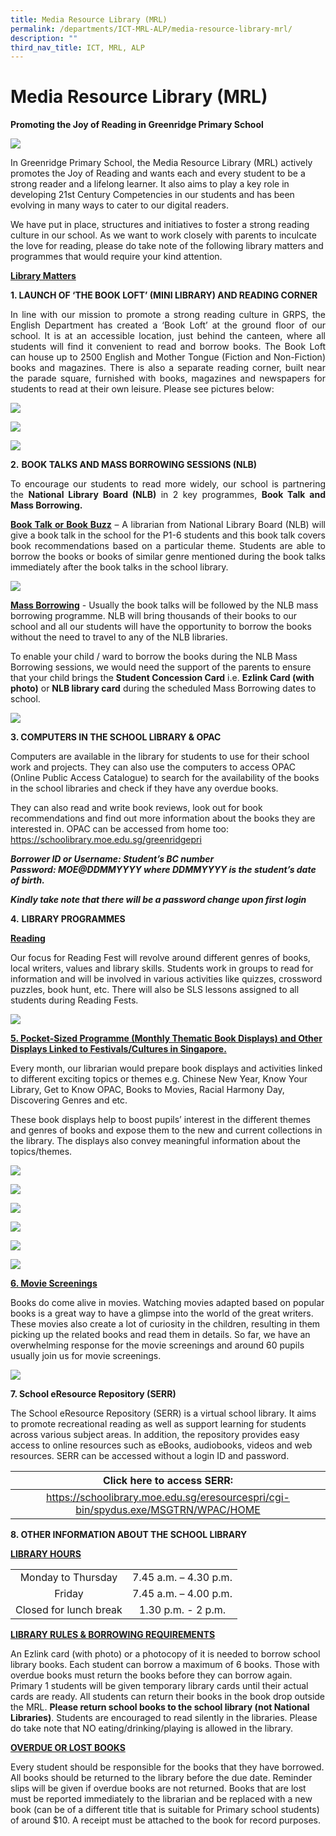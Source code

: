 ```yaml
---
title: Media Resource Library (MRL)
permalink: /departments/ICT-MRL-ALP/media-resource-library-mrl/
description: ""
third_nav_title: ICT, MRL, ALP
---
```

# Media Resource Library (MRL)

**Promoting the Joy of Reading in Greenridge Primary School**

![](/images/Departments/ICT,%20MRL,%20ALP/Media%20Resource%20Library%20(MRL)/MRL1.jpg)

In Greenridge Primary School, the Media Resource Library (MRL) actively promotes the Joy of Reading and wants each and every student to be a strong reader and a lifelong learner. It also aims to play a key role in developing 21st Century Competencies in our students and has been evolving in many ways to cater to our digital readers.  
  
We have put in place, structures and initiatives to foster a strong reading culture in our school. As we want to work closely with parents to inculcate the love for reading, please do take note of the following library matters and programmes that would require your kind attention.  
  
<u><b>Library Matters</b></u>  

**1\. LAUNCH OF ‘THE BOOK LOFT’ (MINI LIBRARY) AND READING CORNER**  

<p style="text-align: justify;">In line with our mission to promote a strong reading culture in GRPS, the English Department has created a ‘Book Loft’ at the ground floor of our school. It is at an accessible location, just behind the canteen, where all students will find it convenient to read and borrow books. The Book Loft can house up to 2500 English and Mother Tongue (Fiction and Non-Fiction) books and magazines. There is also a separate reading corner, built near the parade square, furnished with books, magazines and newspapers for students to read at their own leisure. Please see pictures below:</p>

![](/images/Departments/ICT,%20MRL,%20ALP/Media%20Resource%20Library%20(MRL)/BookLoft.jpg)

![](/images/Departments/ICT,%20MRL,%20ALP/Media%20Resource%20Library%20(MRL)/Insidebookloft.jpg)

![](/images/Departments/ICT,%20MRL,%20ALP/Media%20Resource%20Library%20(MRL)/ReadingCorner.jpg)

**2.** **BOOK TALKS AND MASS BORROWING SESSIONS (NLB)**  

<p style="text-align: justify;">To encourage our students to read more widely, our school is partnering the <b>National Library Board (NLB)</b> in 2 key programmes, <b>Book Talk and Mass Borrowing.</b></p>

<p style="text-align: justify;"><b><u>Book Talk or Book Buzz</u></b> – A librarian from National Library Board (NLB) will give a book talk in the school for the P1-6 students and this book talk covers book recommendations based on a particular theme. Students are able to borrow the books or books of similar genre mentioned during the book talks immediately after the book talks in the school library.</p>

![](/images/Departments/ICT,%20MRL,%20ALP/Media%20Resource%20Library%20(MRL)/BookTalk.jpg)

<u><b>Mass Borrowing</b></u> \- Usually the book talks will be followed by the NLB mass borrowing programme. NLB will bring thousands of their books to our school and all our students will have the opportunity to borrow the books without the need to travel to any of the NLB libraries.  

To enable your child / ward to borrow the books during the NLB Mass Borrowing sessions, we would need the support of the parents to ensure that your child brings the **Student Concession Card** i.e. **Ezlink Card (with photo)** or **NLB library card** during the scheduled Mass Borrowing dates to school.

![](/images/Departments/ICT,%20MRL,%20ALP/Media%20Resource%20Library%20(MRL)/MassBorrowing.jpg)


**3\. COMPUTERS IN THE SCHOOL LIBRARY & OPAC**

Computers are available in the library for students to use for their school work and projects. They can also use the computers to access OPAC (Online Public Access Catalogue) to search for the availability of the books in the school libraries and check if they have any overdue books.  
  
They can also read and write book reviews, look out for book recommendations and find out more information about the books they are interested in. OPAC can be accessed from home too:   
<a href="https://schoolibrary.moe.edu.sg/greenridgepri" target="_blank">https://schoolibrary.moe.edu.sg/greenridgepri</a>


  
***Borrower ID or Username: Student’s BC number***  
***Password: MOE@DDMMYYYY where DDMMYYYY is the student’s date of birth.***
  
***Kindly take note that there will be a password change upon first login*** 
  

**4.** **LIBRARY PROGRAMMES**

<b><u>Reading</u></b>

Our focus for Reading Fest will revolve around different genres of books, local writers, values and library skills. Students work in groups to read for information and will be involved in various activities like quizzes, crossword puzzles, book hunt, etc. There will also be SLS lessons assigned to all students during Reading Fests.

![](/images/Departments/ICT,%20MRL,%20ALP/Media%20Resource%20Library%20(MRL)/ReadingFest.jpg)

<b><u>5. Pocket-Sized Programme (Monthly Thematic Book Displays) and Other Displays Linked to Festivals/Cultures in Singapore.</u></b>

Every month, our librarian would prepare book displays and activities linked to different exciting topics or themes e.g. Chinese New Year, Know Your Library, Get to Know OPAC, Books to Movies, Racial Harmony Day, Discovering Genres and etc.  
  
These book displays help to boost pupils’ interest in the different themes and genres of books and expose them to the new and current collections in the library. The displays also convey meaningful information about the topics/themes.

![](/images/Departments/ICT,%20MRL,%20ALP/Media%20Resource%20Library%20(MRL)/Display1.jpg)

![](/images/Departments/ICT,%20MRL,%20ALP/Media%20Resource%20Library%20(MRL)/MRLDisplay3.jpg)

![](/images/Departments/ICT,%20MRL,%20ALP/Media%20Resource%20Library%20(MRL)/MRLDisplay4.jpg)

![](/images/Departments/ICT,%20MRL,%20ALP/Media%20Resource%20Library%20(MRL)/MRLDisplay5.jpg)

![](/images/Departments/ICT,%20MRL,%20ALP/Media%20Resource%20Library%20(MRL)/MRLDisplay6.jpg)

![](/images/Departments/ICT,%20MRL,%20ALP/Media%20Resource%20Library%20(MRL)/MRLDisplay7.jpg)

<b><u>6. Movie Screenings</u></b>

Books do come alive in movies. Watching movies adapted based on popular books is a great way to have a glimpse into the world of the great writers. These movies also create a lot of curiosity in the children, resulting in them picking up the related books and read them in details. So far, we have an overwhelming response for the movie screenings and around 60 pupils usually join us for movie screenings.

![](/images/Departments/ICT,%20MRL,%20ALP/Media%20Resource%20Library%20(MRL)/MRLScreening.jpg)

**7\. School eResource Repository (SERR)**  

The School eResource Repository (SERR) is a virtual school library. It aims to promote recreational reading as well as support learning for students across various subject areas. In addition, the repository provides easy access to online resources such as eBooks, audiobooks, videos and web resources. SERR can be accessed without a login ID and password.

<table>
<thead>
  <tr>
    <th style="text-align: center;">Click here to access SERR:</th>
  </tr>
</thead>
<tbody>
  <tr>
    <td style="text-align: center;"><a href="https://schoolibrary.moe.edu.sg/eresourcespri/cgi-bin/spydus.exe/MSGTRN/WPAC/HOME" target="_blank">https://schoolibrary.moe.edu.sg/eresourcespri/cgi-bin/spydus.exe/MSGTRN/WPAC/HOME</a></td>
  </tr>
</tbody>
</table>

**8\. OTHER INFORMATION ABOUT THE SCHOOL LIBRARY**

<b><u>LIBRARY HOURS</u></b>

|                        |                       |
|:----------------------:|:---------------------:|
|   Monday to Thursday   | 7.45 a.m. – 4.30 p.m. |
|         Friday         | 7.45 a.m. – 4.00 p.m. |
| Closed for lunch break |   1.30 p.m. - 2 p.m.  |

<b><u>LIBRARY RULES & BORROWING REQUIREMENTS</u></b>

An Ezlink card (with photo) or a photocopy of it is needed to borrow school library books. Each student can borrow a maximum of 6 books. Those with overdue books must return the books before they can borrow again. Primary 1 students will be given temporary library cards until their actual cards are ready. All students can return their books in the book drop outside the MRL. **Please return school books to the school library (not National Libraries)**. Students are encouraged to read silently in the libraries. Please do take note that NO eating/drinking/playing is allowed in the library.  
  

<b><u>OVERDUE OR LOST BOOKS</u></b>

Every student should be responsible for the books that they have borrowed. All books should be returned to the library before the due date. Reminder slips will be given if overdue books are not returned. Books that are lost must be reported immediately to the librarian and be replaced with a new book (can be of a different title that is suitable for Primary school students) of around $10. A receipt must be attached to the book for record purposes.


